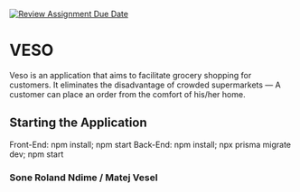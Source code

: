 [![Review Assignment Due Date](https://classroom.github.com/assets/deadline-readme-button-22041afd0340ce965d47ae6ef1cefeee28c7c493a6346c4f15d667ab976d596c.svg)](https://classroom.github.com/a/twPj_hbU)
# VESO
Veso is an application that aims to facilitate grocery shopping for customers. It eliminates the disadvantage of crowded supermarkets — A customer can place an order from the comfort of his/her home.

## Starting the Application
Front-End: npm install; npm start
Back-End: npm install; npx prisma migrate dev; npm start

### Sone Roland Ndime / Matej Vesel
